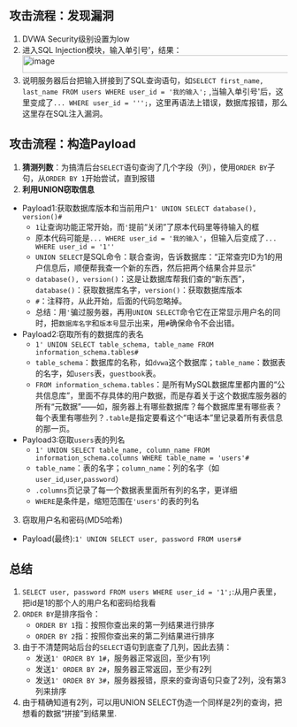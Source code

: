 ## 攻击流程：发现漏洞
1. DVWA Security级别设置为low
2. 进入SQL Injection模块，输入单引号'，结果：<img width="904" height="32" alt="image" src="https://github.com/user-attachments/assets/a0de06fd-7f05-4034-bc07-c73b55872445" />
3. 说明服务器后台把输入拼接到了SQL查询语句，如``SELECT first_name, last_name FROM users WHERE user_id = '我的输入';`` ,当输入单引号'后，这里变成了``... WHERE user_id = ''';``，这里再语法上错误，数据库报错，那么这里存在SQL注入漏洞。

## 攻击流程：构造Payload
1. **猜测列数**：为搞清后台`SELECT`语句查询了几个字段（列），使用`ORDER BY`子句，从`ORDER BY 1`开始尝试，直到报错
2. **利用UNION窃取信息**
- Payload1:获取数据库版本和当前用户`1' UNION SELECT database(), version()#`
  - `1`让查询功能正常开始，而`'`提前“关闭”了原本代码里等待输入的框
  - 原本代码可能是`... WHERE user_id = '我的输入'`，但输入后变成了`... WHERE user_id = '1''`
  - `UNION SELECT`是SQL命令：联合查询，告诉数据库：“正常查完ID为1的用户信息后，顺便帮我查一个新的东西，然后把两个结果合并显示”
  - `database(), version()`：这是让数据库帮我们查的“新东西”，`database()`：获取数据库名字，`version()`：获取数据库版本
  - `#`：注释符，从此开始，后面的代码忽略掉。
  - 总结：用`'`骗过服务器，再用`UNION SELECT`命令它在正常显示用户名的同时，把`数据库名字`和`版本号`显示出来，用`#`确保命令不会出错。
- Payload2:窃取所有的数据库的表名
   - `1' UNION SELECT table_schema, table_name FROM information_schema.tables#`
   - `table_schema`：数据库的名称，如`dvwa`这个数据库；`table_name`：数据表的名字，如`users`表，`guestbook`表。
   - `FROM information_schema.tables`：是所有MySQL数据库里都内置的“公共信息库”，里面不存具体的用户数据，而是存着关于这个数据库服务器的所有“元数据”——如，服务器上有哪些数据库？每个数据库里有哪些表？每个表里有哪些列？`.table`是指定要看这个“电话本”里记录着所有表信息的那一页。
- Payload3:窃取`users`表的列名
   - `1' UNION SELECT table_name, column_name FROM information_schema.columns WHERE table_name = 'users'#`
   - `table_name`：表的名字；`column_name`：列的名字（如`user_id`,`user`,`password`）
   - `.columns`页记录了每一个数据表里面所有列的名字，更详细
   - `WHERE`是条件是，缩短范围在`'users'`的表的列名
3. 窃取用户名和密码(MD5哈希)
- Payload(最终):`1' UNION SELECT user, password FROM users#`

## 总结
1. `SELECT user, password FROM users WHERE user_id = '1';`:从用户表里，把id是1的那个人的用户名和密码给我看
2. `ORDER BY`是排序指令：
   - `ORDER BY 1`指：按照你查出来的第一列结果进行排序
   - `ORDER BY 2`指：按照你查出来的第二列结果进行排序
3. 由于不清楚网站后台的`SELECT`语句到底查了几列，因此去猜：
   - 发送`1' ORDER BY 1#`，服务器正常返回，至少有1列
   - 发送`1' ORDER BY 2#`，服务器正常返回，至少有2列
   - 发送`1' ORDER BY 3#`，服务器报错，原来的查询语句只查了2列，没有第3列来排序
4. 由于精确知道有2列，可以用UNION SELECT伪造一个同样是2列的查询，把想看的数据“拼接”到结果里.
